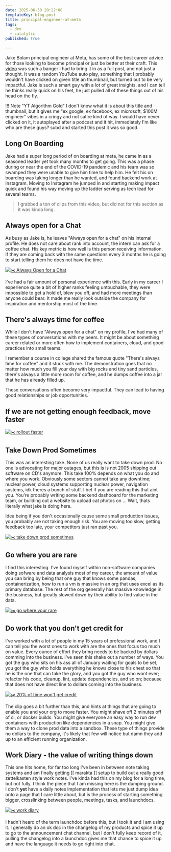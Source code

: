```yaml
---
date: 2025-06-30 20:22:08
templateKey: blog-post
title: principal-engineer-at-meta
tags:
  - dev
  - catalytic
published: True

---
```


Jake Bolam principal engineer at Meta, has some of the best career advice for
those looking to become principal or just be better at their craft.  This
[video](https://www.youtube.com/clip/UgkxFp3xC-SrxNtLw3FW24b26DRhNrMra3m8) was
such a banger I had to bring it in as a full post, and not just a thought. It
was a random YouTube auto play, something that I probably wouldn't have clicked
on given title an thumbnail, but turned out to be very impactful.  Jake is such
a smart guy with a lot of great insights, and I can tell he thinks really quick
on his feet, he just pulled all of these things out of his head on the fly.

!!! Note "YT Algorithm Gold"
    I don't know what it is about this title and thumbnail, but it gives me "ex
    google, ex facebook, ex microsoft, $100M engineer" vibes in a cringy and
    not satire kind of way.  I would have never clicked on it, it autoplayed
    after a podcast and it hit, immediately I'm like who are these guys? subd
    and started this post it was so good.

## Long On Boarding

Jake had a super long period of on boarding at meta, he came in as a seasoned
leader yet took many months to get going.  This was a phase during or near the
end of the COVID-19 pandemic and his team was so swamped they were unable to
give him time to help him.  He felt his on boarding was taking longer than he
wanted, and found backend work at Instagram.  Moving to Instagram he jumped in
and starting making impact quick and found his way moving up the ladder serving
as tech lead for several teams.

> I grabbed a ton of clips from this video, but did not for this section as it
> was kinda long.

## Always open for a Chat

As busy as Jake is, he leaves "Always open for a chat" on his internal profile.
He does not care about rank into account, the intern can ask for a coffee chat.
His key metric is how well is this person receiving information.  If they are
coming back with the same questions every 3 months he is going to start telling
them he does not have the time.

[![✂️ Always Open for a Chat](https://i.ytimg.com/vi/QUhC5BDZt-E/maxresdefault.jpg)](https://youtube.com/clip/Ugkxjwsds5Z9qqqIlJonyHNZDy4B_ArcLjNx?si=9Oi-ODqqYR215kJn)

I've had a fair amount of personal experience with this.  Early in my career I
experience quite a bit of higher ranks feeling untouchable, they were
impossible to get a hold of, blew you off, and had more meetings than anyone
could bear.  It made me really look outside the company for inspiration and
mentorship most of the time.

## There's always time for coffee

While I don't have "Always open for a chat" on my
profile,  I've had many of these types of conversations with my peers.  It
might be about something career related or more often how to implement
containers, cloud, and good practices into small teams.

I remember a course in college shared the famous quote "There's always time for
coffee" and it stuck with me.  The demonstration goes that no matter how much
you fill your day with big rocks and tiny sand particles, there's always a
little more room for coffee, and he dumps coffee into a jar that he has already
filled up.

These conversations often become very impactful.  They can lead to having good
relationships or job opportunities.

## If we are not getting enough feedback, move faster

[![✂️ rollout faster](https://i.ytimg.com/vi/QUhC5BDZt-E/maxresdefault.jpg)](https://youtube.com/clip/UgkxBSPjfIERR8JcJXCOVXduYCRyn8VO6Kl0?si=MVaRDQROXC0D7Wn9)

## Take Down Prod Sometimes

This was an interesting take.  None of us really want to take down prod.  No
one is advocating for major outages, but this is is not 2005 shipping out
software on CD's anymore.  This take 100% depends on what you do and where you
work.  Obviously some sectors cannot take any downtime; nuclear power, cloud
systems supporting nuclear power, navigation systems, idk theres a bunch of
stuff.  I bet if you are reading this that aint you.  You're probably writing
some backend dashboard for the marketing team, or building out a website to
upload cat photos on ... Wait, thats literally what jake is doing here.

Idea being if you don't occasionally cause some small production issues, you
probably are not taking enough risk.  You are moving too slow, getting feedback
too late, your competitors just ran past you.

[![✂️ take down prod sometimes](https://i.ytimg.com/vi/QUhC5BDZt-E/maxresdefault.jpg)](https://youtube.com/clip/Ugkx-Jofyn4OmTOkxFzxU__5_7BAeG3O3IkE?si=8yAj3H_ZB-7vjw0W)

## Go where you are rare

I find this interesting.  I've found myself within non-software companies doing
sofware and data analysis most of my career, the amount of value you can bring
by being that one guy that knows some pandas, containerization, how to run a vm
is massive in an org that uses excel as its primary database.  The rest of the
org generally has massive knowledge in the business, but greatly slowed down by
their ability to find value in the data.

[![✂️ go where your rare](https://i.ytimg.com/vi/QUhC5BDZt-E/maxresdefault.jpg)](https://youtube.com/clip/UgkxZHKW3EHYH9Z8qPvyNlLQYN55BkufhmsJ?si=SwkO7bfrE16WFoyN)

## Do work that you don't get credit for

I've worked with a lot of people in my 15 years of professional work, and I can
tell you the worst ones to work with are the ones that focus too much on value.
Every ounce of effort they bring needs to be backed by dollars comming into the
business.  I've seen this shake out a number of ways.  You got the guy who sits
on his ass all of January waiting for goals to be set, you got the guy who
holds everything he knows close to his chest so that he is the one that can
take the glory, and you got the guy who wont ever; refactor his code, cleanup,
lint, update dependencies, and so on; because that does not have direct line to
dollars coming into the business.

[![✂️ 20% of time won't get credit](https://i.ytimg.com/vi/QUhC5BDZt-E/maxresdefault.jpg)](https://youtube.com/clip/UgkxFp3xC-SrxNtLw3FW24b26DRhNrMra3m8?si=5I5JhuxwNFKWZsL7)

The clip goes a bit further than this, and hints at things that are going to
enable you and your org to move faster.  You might shave off 2 minutes off of
ci, or docker builds.  You might give everyone an easy way to run dev
containers with production like dependencies in a snap.  You might give them a
way to clone prod data into a sandbox.  These type of things provide no dollars
to the company, it's likely that few will notice but damn they add up to an
efficient running organization.

## Work Diary - the value of writing things down

This one hits home, for far too long I've been in between note taking systems
and am finally getting [[ marakta ]] setup to build out a really good
zettelkasten style work notes.  I've kinda had this on my blog for a long time,
but not fully.  I think the piece that I am missing here is the dumping ground.
I don't **yet** have a daily notes implementation that lets me just dump idea
onto a page that I care little about, but is the process of starting something
bigger, crosslinking between people, meetings, tasks, and launchdocs.

[![✂️ work diary](https://i.ytimg.com/vi/QUhC5BDZt-E/maxresdefault.jpg)](https://youtube.com/clip/UgkxBC5Y_WL40hiEHY_zqjOVkLwkSQyyYvcC?si=l_tsY238JstdFSaA)

I hadn't heard of the term launchdoc before this, but I took it and I am using
it.  I generally do an ok doc in the changelog of my products and spice it up
to go to the announcement chat channel, but I don't fully keep record of it,
pulling the changelog into a launchdoc gives me that chance to spice it up and
have the language it needs to go right into chat.
